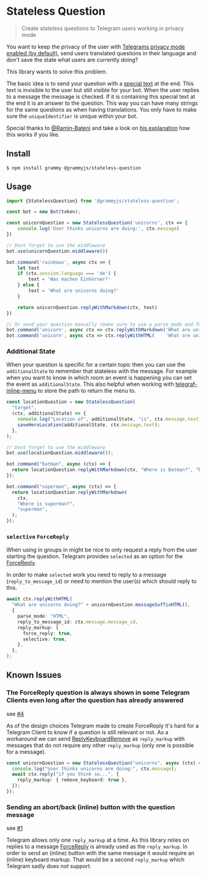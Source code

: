 # Stateless Question

> Create stateless questions to Telegram users working in privacy mode

You want to keep the privacy of the user with
[Telegrams privacy mode enabled (by default)](https://core.telegram.org/bots#privacy-mode),
send users translated questions in their language and don't save the state what
users are currently doing?

This library wants to solve this problem.

The basic idea is to send your question with a
[special text](https://en.wikipedia.org/wiki/Zero-width_non-joiner) at the end.
This text is invisible to the user but still visible for your bot. When the user
replies to a message the message is checked. If it is containing this special
text at the end it is an answer to the question. This way you can have many
strings for the same questions as when having translations. You only have to
make sure the `uniqueIdentifier` is unique within your bot.

Special thanks to [@Ramin-Bateni](https://github.com/Ramin-Bateni) and take a
look on
[his explanation](https://github.com/EdJoPaTo/telegraf-inline-menu/issues/44#issuecomment-541063654)
how this works if you like.

## Install

```
$ npm install grammy @grammyjs/stateless-question
```

## Usage

```ts
import {StatelessQuestion} from '@grammyjs/stateless-question';

const bot = new Bot(token);

const unicornQuestion = new StatelessQuestion('unicorns', ctx => {
	console.log('User thinks unicorns are doing:', ctx.message)
})

// Dont forget to use the middleware
bot.use(unicornQuestion.middleware())

bot.command('rainbows', async ctx => {
	let text
	if (ctx.session.language === 'de') {
		text = 'Was machen Einhörner?'
	} else {
		text = 'What are unicorns doing?'
	}

	return unicornQuestion.replyWithMarkdown(ctx, text)
})

// Or send your question manually (make sure to use a parse_mode and force_reply!)
bot.command('unicorn', async ctx => ctx.replyWithMarkdown('What are unicorns doing?' + unicornQuestion.messageSuffixMarkdown(), {parse_mode: 'Markdown', reply_markup: {force_reply: true}})
bot.command('unicorn', async ctx => ctx.replyWithHTML(    'What are unicorns doing?' + unicornQuestion.messageSuffixHTML(),     {parse_mode: 'HTML',     reply_markup: {force_reply: true}})
```

### Additional State

When your question is specific for a certain topic then you can use the
`additionalState` to remember that stateless with the message. For example when
you want to know in which room an event is happening you can set the event as
`additionalState`. This also helpful when working with
[telegraf-inline-menu](https://github.com/EdJoPaTo/telegraf-inline-menu) to
store the path to return the menu to.

```js
const locationQuestion = new StatelessQuestion(
  "target",
  (ctx, additionalState) => {
    console.log("Location of", additionalState, "is", ctx.message.text);
    saveHeroLocation(additionalState, ctx.message.text);
  },
);

// Dont forget to use the middleware
bot.use(locationQuestion.middleware());

bot.command("batman", async (ctx) => {
  return locationQuestion.replyWithMarkdown(ctx, "Where is Batman?", "batman");
});

bot.command("superman", async (ctx) => {
  return locationQuestion.replyWithMarkdown(
    ctx,
    "Where is superman?",
    "superman",
  );
});
```

### `selective` `ForceReply`

When using in groups in might be nice to only request a reply from the user
starting the question. Telegram provides `selected` as an option for the
[ForceReply](https://core.telegram.org/bots/api#forcereply).

In order to make `selected` work you need to reply to a message
(`reply_to_message_id`) or need to mention the user(s) which should reply to
this.

```ts
await ctx.replyWithHTML(
  "What are unicorns doing?" + unicornQuestion.messageSuffixHTML(),
  {
    parse_mode: "HTML",
    reply_to_message_id: ctx.message.message_id,
    reply_markup: {
      force_reply: true,
      selective: true,
    },
  },
);
```

## Known Issues

### The ForceReply question is always shown in some Telegram Clients even long after the question has already answered

see [#4](https://github.com/EdJoPaTo/telegraf-stateless-question/issues/4)

As of the design choices Telegram made to create ForceReply it's hard for a
Telegram Client to know if a question is still relevant or not. As a workaround
we can send
[ReplyKeyboardRemove](https://core.telegram.org/bots/api#replykeyboardremove) as
`reply_markup` with messages that do not require any other `reply_markup` (only
one is possible for a message).

```ts
const unicornQuestion = new StatelessQuestion("unicorns", async (ctx) => {
  console.log("User thinks unicorns are doing:", ctx.message);
  await ctx.reply("if you think so...", {
    reply_markup: { remove_keyboard: true },
  });
});
```

### Sending an abort/back (inline) button with the question message

see [#1](https://github.com/EdJoPaTo/telegraf-stateless-question/issues/1)

Telegram allows only one `reply_markup` at a time. As this library relies on
replies to a message [ForceReply](https://core.telegram.org/bots/api#forcereply)
is already used as the `reply_markup`. In order to send an (inline) button with
the same message it would require an (inline) keyboard markup. That would be a
second `reply_markup` which Telegram sadly does not support.
